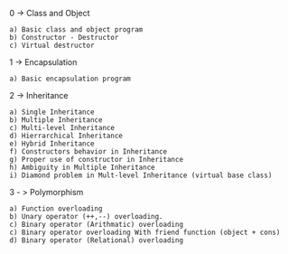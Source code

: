 0 -> Class and Object

    a) Basic class and object program
    b) Constructor - Destructor
    c) Virtual destructor
1 -> Encapsulation

    a) Basic encapsulation program
2 -> Inheritance

    a) Single Inheritance
    b) Multiple Inheritance    
    c) Multi-level Inheritance
    d) Hierrarchical Inheritance
    e) Hybrid Inheritance
    f) Constructors behavior in Inheritance
    g) Proper use of constructor in Inheritance
    h) Ambiguity in Multiple Inheritance
    i) Diamond problem in Mult-level Inheritance (virtual base class)
3 - > Polymorphism

    a) Function overloading
    b) Unary operator (++,--) overloading.
    c) Binary operator (Arithmatic) overloading
    c) Binary operator overloading With friend function (object + cons)
    d) Binary operator (Relational) overloading